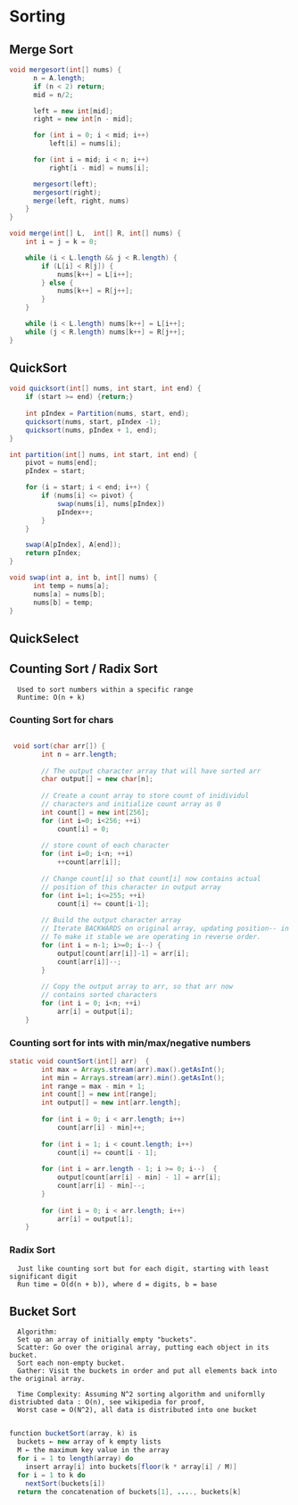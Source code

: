 # Sorting


## Merge Sort

```java
void mergesort(int[] nums) {
      n = A.length;
      if (n < 2) return;
      mid = n/2;

      left = new int[mid];
      right = new int[n - mid];

      for (int i = 0; i < mid; i++) 
          left[i] = nums[i];

      for (int i = mid; i < n; i++) 
          right[i - mid] = nums[i];

      mergesort(left);
      mergesort(right);
      merge(left, right, nums)
    }
}

void merge(int[] L,  int[] R, int[] nums) {
    int i = j = k = 0;

    while (i < L.length && j < R.length) {
        if (L[i] < R[j]) {
            nums[k++] = L[i++];
        } else {
            nums[k++] = R[j++];
        }
    }

    while (i < L.length) nums[k++] = L[i++];
    while (j < R.length) nums[k++] = R[j++];  
}

```

## QuickSort

```java
void quicksort(int[] nums, int start, int end) {
    if (start >= end) {return;}
    
    int pIndex = Partition(nums, start, end);
    quicksort(nums, start, pIndex -1);
    quicksort(nums, pIndex + 1, end);
}

int partition(int[] nums, int start, int end) {
    pivot = nums[end];
    pIndex = start;

    for (i = start; i < end; i++) {
        if (nums[i] <= pivot) {
            swap(nums[i], nums[pIndex])
            pIndex++;
        }
    }

    swap(A[pIndex], A[end]);
    return pIndex;
}

void swap(int a, int b, int[] nums) {
      int temp = nums[a];
      nums[a] = nums[b];
      nums[b] = temp;
}
```

## QuickSelect




## Counting Sort / Radix Sort
      
      Used to sort numbers within a specific range
      Runtime: O(n + k)

### Counting Sort for chars

```java

 void sort(char arr[]) { 
        int n = arr.length; 
  
        // The output character array that will have sorted arr 
        char output[] = new char[n]; 
  
        // Create a count array to store count of inidividul 
        // characters and initialize count array as 0 
        int count[] = new int[256]; 
        for (int i=0; i<256; ++i) 
            count[i] = 0; 
  
        // store count of each character 
        for (int i=0; i<n; ++i) 
            ++count[arr[i]]; 
  
        // Change count[i] so that count[i] now contains actual 
        // position of this character in output array 
        for (int i=1; i<=255; ++i) 
            count[i] += count[i-1]; 
  
        // Build the output character array 
        // Iterate BACKWARDS on original array, updating position-- in count each time 
        // To make it stable we are operating in reverse order. 
        for (int i = n-1; i>=0; i--) { 
            output[count[arr[i]]-1] = arr[i]; 
            count[arr[i]]--; 
        } 
  
        // Copy the output array to arr, so that arr now 
        // contains sorted characters 
        for (int i = 0; i<n; ++i) 
            arr[i] = output[i]; 
    } 

```

### Counting sort for ints with min/max/negative numbers

```java
static void countSort(int[] arr)  { 
        int max = Arrays.stream(arr).max().getAsInt(); 
        int min = Arrays.stream(arr).min().getAsInt(); 
        int range = max - min + 1; 
        int count[] = new int[range]; 
        int output[] = new int[arr.length]; 
        
        for (int i = 0; i < arr.length; i++) 
            count[arr[i] - min]++; 
  
        for (int i = 1; i < count.length; i++)  
            count[i] += count[i - 1]; 
     
        for (int i = arr.length - 1; i >= 0; i--)  { 
            output[count[arr[i] - min] - 1] = arr[i]; 
            count[arr[i] - min]--; 
        } 
  
        for (int i = 0; i < arr.length; i++) 
            arr[i] = output[i];   
    } 

```

### Radix Sort

      Just like counting sort but for each digit, starting with least significant digit
      Run time = O(d(n + b)), where d = digits, b = base


## Bucket Sort

      Algorithm:
      Set up an array of initially empty "buckets".
      Scatter: Go over the original array, putting each object in its bucket.
      Sort each non-empty bucket.
      Gather: Visit the buckets in order and put all elements back into the original array.
      
      Time Complexity: Assuming N^2 sorting algorithm and uniformlly distriubted data : O(n), see wikipedia for proof,
      Worst case = O(N^2), all data is distributed into one bucket
      

```java

function bucketSort(array, k) is
  buckets ← new array of k empty lists
  M ← the maximum key value in the array
  for i = 1 to length(array) do
    insert array[i] into buckets[floor(k * array[i] / M)]
  for i = 1 to k do
    nextSort(buckets[i])
  return the concatenation of buckets[1], ...., buckets[k]

```

